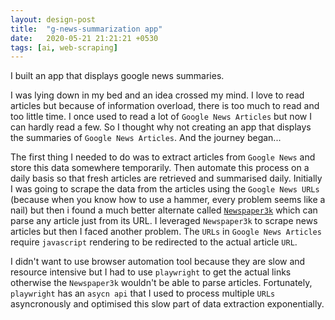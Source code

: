 ```yaml
---
layout: design-post
title:  "g-news-summarization app"
date:   2020-05-21 21:21:21 +0530
tags: [ai, web-scraping]
---
```


I built an app that displays google news summaries. 

I was lying down in my bed and an idea crossed my mind. I love to read articles but because of information overload, there is too much to read and too little time. I once used to read a lot of `Google News Articles` but now I can hardly read a few. So I thought why not creating an app that displays the summaries of `Google News Articles`. And the journey began...

The first thing I needed to do was to extract articles from `Google News` and store this data somewhere temporarily. Then automate this process on a daily basis so that fresh articles are retrieved and summarised daily. Initially I was going to scrape the data from the articles using the `Google News URLs` (because when you know how to use a hammer, every problem seems like a nail) but then i found a much better alternate called [`Newspaper3k`](https://newspaper.readthedocs.io/en/latest/) which can parse any article just from its URL. I leveraged `Newspaper3k` to scrape news articles but then I faced another problem. The `URLs` in `Google News Articles` require `javascript` rendering to be redirected to the actual article `URL`. 

I didn't want to use browser automation tool because they are slow and resource intensive but I had to use `playwright` to get the actual links otherwise the `Newspaper3k` wouldn't be able to parse articles. Fortunately, `playwright` has an `asycn api` that I used to process multiple `URLs` asyncronously and optimised this slow part of data extraction exponentially.


